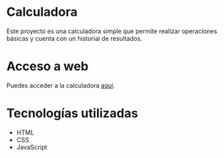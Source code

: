 # Calculadora
Este proyecto es una calculadora simple que permite realizar operaciones básicas y cuenta con un historial de resultados.

# Acceso a web
Puedes acceder a la calculadora [aquí](https://ruben-c9.github.io/Calculadora/).

# Tecnologías utilizadas
- HTML
- CSS
- JavaScript
